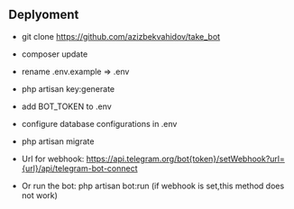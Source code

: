 ## Deplyoment

- git clone https://github.com/azizbekvahidov/take_bot

- composer update

- rename .env.example => .env

- php artisan key:generate

- add BOT_TOKEN to .env
- configure database configurations in .env
- php artisan migrate
- Url for webhook: https://api.telegram.org/bot{token}/setWebhook?url={url}/api/telegram-bot-connect
- Or run the bot: php artisan bot:run (if webhook is set,this method does not work)
